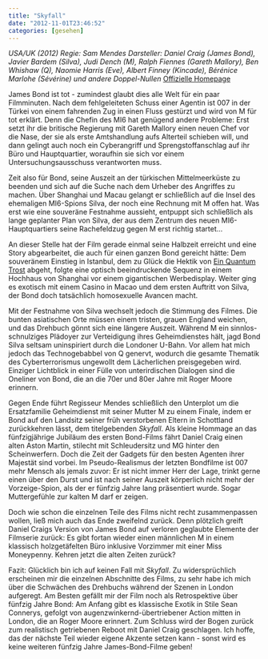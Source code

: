 ```yaml
---
title: "Skyfall"
date: "2012-11-01T23:46:52"
categories: [gesehen]
---
```


*USA/UK (2012)
Regie: Sam Mendes
Darsteller: Daniel Craig (James Bond), Javier Bardem (Silva), Judi Dench (M), Ralph Fiennes (Gareth Mallory), Ben Whishaw (Q), Naomie Harris (Eve), Albert Finney (Kincade), Bérénice Marlohe (Sévérine) und andere Doppel-Nullen*
[Offizielle Homepage](http://www.skyfallfilm.de/)

James Bond ist tot - zumindest glaubt dies alle Welt für ein paar Filmminuten. Nach dem fehlgeleiteten Schuss einer Agentin ist 007 in der Türkei von einem fahrenden Zug in einen Fluss gestürzt und wird von M für tot erklärt. Denn die Chefin des MI6 hat genügend andere Probleme: Erst setzt ihr die britische Regierung mit Gareth Mallory einen neuen Chef vor die Nase, der sie als erste Amtshandlung aufs Alterteil schieben will, und dann gelingt auch noch ein Cyberangriff und Sprengstoffanschlag auf ihr Büro und Hauptquartier, woraufhin sie sich vor einem Untersuchungsausschuss verantworten muss.

Zeit also für Bond, seine Auszeit an der türkischen Mittelmeerküste zu beenden und sich auf die Suche nach dem Urheber des Angriffes zu machen. Über Shanghai und Macau gelangt er schließlich auf die Insel des ehemaligen MI6-Spions Silva, der noch eine Rechnung mit M offen hat. Was erst wie eine souveräne Festnahme aussieht, entpuppt sich schließlich als lange geplanter Plan von Silva, der aus dem Zentrum des neuen MI6-Hauptquartiers seine Rachefeldzug gegen M erst richtig startet...

An dieser Stelle hat der Film gerade einmal seine Halbzeit erreicht und eine Story abgearbeitet, die auch für einen ganzen Bond gereicht hätte: Dem souveränem Einstieg in Istanbul, dem zu Glück die Hektik von [Ein Quantum Trost](/2008/12/11/olga-in-action/) abgeht, folgte eine optisch beeindruckende Sequenz in einem Hochhaus von Shanghai vor einem gigantischen Werbedisplay. Weiter ging es exotisch mit einem Casino in Macao und dem ersten Auftritt von Silva, der Bond doch tatsächlich homosexuelle Avancen macht.

Mit der Festnahme von Silva wechselt jedoch die Stimmung des Filmes. Die bunten asiatischen Orte müssen einem tristen, grauen England weichen, und das Drehbuch gönnt sich eine längere Auszeit. Während M ein sinnlos-schnulziges Plädoyer zur Verteidigung ihres Geheimdienstes hält, jagd Bond Silva seltsam uninspiriert durch die Londoner U-Bahn. Vor allem hat mich jedoch das Technogebabbel von Q genervt, wodurch die gesamte Thematik des Cyberterrorismus ungewollt dem Lächerlichen preisgegeben wird. Einziger Lichtblick in einer Fülle von unterirdischen Dialogen sind die Oneliner von Bond, die an die 70er und 80er Jahre mit Roger Moore erinnern.

Gegen Ende führt Regisseur Mendes schließlich den Unterplot um die Ersatzfamilie Geheimdienst mit seiner Mutter M zu einem Finale, indem er Bond auf den Landsitz seiner früh verstorbenen Eltern in Schottland zurückkehren lässt, dem titelgebenden *Skyfall*. Als kleine Hommage an das fünfzigjährige Jubiläum des ersten Bond-Films fährt Daniel Craig einen alten Aston Martin, stilecht mit Schleudersitz und MG hinter den Scheinwerfern. Doch die Zeit der Gadgets für den besten Agenten ihrer Majestät sind vorbei. Im Pseudo-Realismus der letzten Bondfilme ist 007 mehr Mensch als jemals zuvor: Er ist nicht immer Herr der Lage, trinkt gerne einen über den Durst und ist nach seiner Auszeit körperlich nicht mehr der Vorzeige-Spion, als der er fünfzig Jahre lang präsentiert wurde. Sogar Muttergefühle zur kalten M darf er zeigen.

Doch wie schon die einzelnen Teile des Films nicht recht zusammenpassen wollen, ließ mich auch das Ende zweifelnd zurück. Denn plötzlich greift Daniel Craigs Version von James Bond auf verloren geglaubte Elemente der Filmserie zurück: Es gibt fortan wieder einen männlichen M in einem klassisch holzgetäfelten Büro inklusive Vorzimmer mit einer Miss Moneypenny. Kehren jetzt die alten Zeiten zurück?

Fazit: Glücklich bin ich auf keinen Fall mit *Skyfall*. Zu widersprüchlich erscheinen mir die einzelnen Abschnitte des Films, zu sehr habe ich mich über die Schwächen des Drehbuchs während der Szenen in London aufgeregt. Am Besten gefällt mir der Film noch als Retrospektive über fünfzig Jahre Bond: Am Anfang gibt es klassische Exotik in Stile Sean Connerys, gefolgt von augenzwinkernd-übertriebener Action mitten in London, die an Roger Moore erinnert. Zum Schluss wird der Bogen zurück zum realistisch getriebenen Reboot mit Daniel Craig geschlagen. Ich hoffe, das der nächste Teil wieder eigene Akzente setzen kann - sonst wird es keine weiteren fünfzig Jahre James-Bond-Filme geben!
